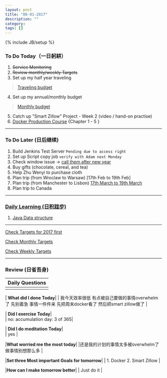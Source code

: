 ```yaml
---
layout: post
title: "06-01-2017"
description: ""
category: 
tags: []
---
```

{% include JB/setup %}

### To Do Today（一日躬耕）

1. <s>Service Monitoring</s> 
2. <s>Review monthly/weekly Targets</s>   
3. Set up my half year traveling
> [Traveling budget](https://onedrive.live.com/edit.aspx?cid=28889bb69766d84e&page=view&resid=28889BB69766D84E!1878&parId=28889BB69766D84E!1330&app=Excel)
4. Set up my annual/monthly budget
> [Monthly budget](https://onedrive.live.com/edit.aspx?cid=28889bb69766d84e&page=view&resid=28889BB69766D84E!1876&parId=28889BB69766D84E!1330&app=Excel)
5. Catch up "Smart Zillow" Project - Week 2 (video / hand-on practise)
6. [Docker Production Course](https://www.udemy.com/the-docker-for-devops-course-from-development-to-production/learn/v4/overview) {Chapter 1 - 5 }

---

### To Do Later (日后继续) 

1. Build Jenkins Test Server 
``` Pending due to access right ```
2. Set up Script copy job 
``` verify with Adam next Monday ```
1. Check window issue -> [call them after new year](http://neil526.tripod.com/)
2. Buy gifts (chocolate, cereal, and tea)
3. Help Zhu Wenyi to purchase cloth 
5. Plan trip (from Wroclaw to Warsaw) [17th Feb to 19th Feb]
6. Plan trip (from Manchester to Lisbon) [17th March to 19th March](https://www.google.com/flights/?curr=GBP#search;f=MAN;t=LIS;d=2017-03-17;r=2017-03-19;sel=MANLIS0ZB1324) 
7. Plan trip to Canada


---

### [Daily Learning (日积跬步)](https://yitianxu.github.io/2017/01/05/learning-summary)
1. [Java Data structure](http://blog.csdn.net/zhangerqing/article/details/8796518)

---

[Check Targets for 2017 first](https://yitianxu.github.io/2016/12/30/resolution-for-2017)

[Check Monthly Targets](https://yitianxu.github.io/pages/monthly%20targets/Monthly)

[Check Weekly Targets](https://yitianxu.github.io/pages/weekly%20targets/Weekly%20Targets) 

---

### Review (日省吾身)

| Daily Questions                   |                                           
|:----------------------------------|
|                                   |

| **What did I done Today**| 
| 我今天效率很低 有点被自己要做的事情overwhelm了 先别着急 事情一件件来 先把周末docker看了 然后把smart zillow做了   |

| **Did I exercise Today**|          
|  no: accumulation day: 3 of 365|

| **Did I do meditation Today**|          
|  yes   |

|**What worried me the most today**|
|还是我的计划的事情太多被overwhelm了 做事情别想那么多                                |

|**Set three Most important Goals for tomorrow**|
| 1. Docker 2. Smart Zillow                                       |

|**How can I make tomorrow better**|
| Just do it                         |